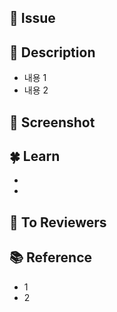 ## 📌 Issue

## 💨 Description
<!-- 내용 설명 -->
- 내용 1
- 내용 2

## 📸 Screenshot

## 🍀 Learn
-
-

## 💭 To Reviewers

## 📚 Reference
- 1
- 2
